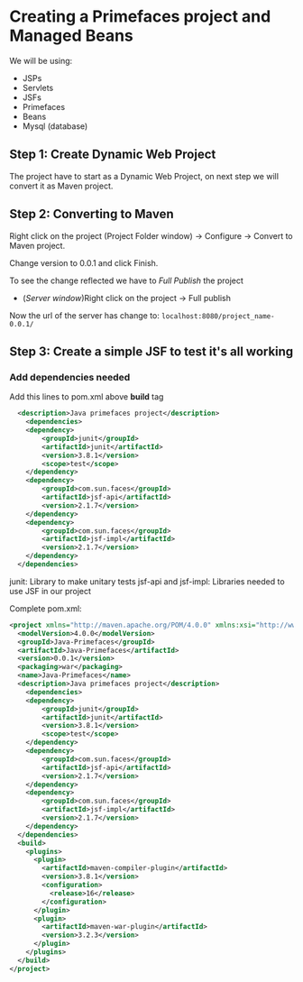 # Creating a Primefaces project and Managed Beans

We will be using:

- JSPs
- Servlets
- JSFs
- Primefaces
- Beans
- Mysql (database)

## Step 1: Create Dynamic Web Project

The project have to start as a Dynamic Web Project, on next step we will convert it as Maven project.


## Step 2: Converting to Maven

Right click on the project (Project Folder window) 	→  Configure → Convert to Maven project.

Change version to 0.0.1 and click Finish.

To see the change reflected we have to _Full Publish_ the project

- (_Server window_)Right click on the project → Full publish

Now the url of the server has change to: `` localhost:8080/project_name-0.0.1/ ``

## Step 3: Create a simple JSF to test it's all working

### Add dependencies needed

Add this lines to pom.xml above **build** tag

```xml
  <description>Java primefaces project</description>
    <dependencies>
    <dependency>
        <groupId>junit</groupId>
        <artifactId>junit</artifactId>
        <version>3.8.1</version>
        <scope>test</scope>
    </dependency>
    <dependency>
        <groupId>com.sun.faces</groupId>
        <artifactId>jsf-api</artifactId>
        <version>2.1.7</version>
    </dependency>
    <dependency>
        <groupId>com.sun.faces</groupId>
        <artifactId>jsf-impl</artifactId>
        <version>2.1.7</version>
    </dependency>
  </dependencies>
  ```

junit: Library to make unitary tests
jsf-api and jsf-impl: Libraries needed to use JSF in our project

Complete pom.xml:
```xml
<project xmlns="http://maven.apache.org/POM/4.0.0" xmlns:xsi="http://www.w3.org/2001/XMLSchema-instance" xsi:schemaLocation="http://maven.apache.org/POM/4.0.0 https://maven.apache.org/xsd/maven-4.0.0.xsd">
  <modelVersion>4.0.0</modelVersion>
  <groupId>Java-Primefaces</groupId>
  <artifactId>Java-Primefaces</artifactId>
  <version>0.0.1</version>
  <packaging>war</packaging>
  <name>Java-Primefaces</name>
  <description>Java primefaces project</description>
    <dependencies>
    <dependency>
        <groupId>junit</groupId>
        <artifactId>junit</artifactId>
        <version>3.8.1</version>
        <scope>test</scope>
    </dependency>
    <dependency>
        <groupId>com.sun.faces</groupId>
        <artifactId>jsf-api</artifactId>
        <version>2.1.7</version>
    </dependency>
    <dependency>
        <groupId>com.sun.faces</groupId>
        <artifactId>jsf-impl</artifactId>
        <version>2.1.7</version>
    </dependency>
  </dependencies>
  <build>
    <plugins>
      <plugin>
        <artifactId>maven-compiler-plugin</artifactId>
        <version>3.8.1</version>
        <configuration>
          <release>16</release>
        </configuration>
      </plugin>
      <plugin>
        <artifactId>maven-war-plugin</artifactId>
        <version>3.2.3</version>
      </plugin>
    </plugins>
  </build>
</project>
```


